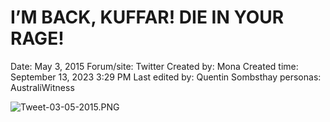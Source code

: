 # I’M BACK, KUFFAR! DIE IN YOUR RAGE!

Date: May 3, 2015
Forum/site: Twitter
Created by: Mona
Created time: September 13, 2023 3:29 PM
Last edited by: Quentin Sombsthay
personas: AustraliWitness

![Tweet-03-05-2015.PNG](I%E2%80%99M%20BACK,%20KUFFAR!%20DIE%20IN%20YOUR%20RAGE!%2002fbf43856a84427a78810db53480d9c/Tweet-03-05-2015.png)